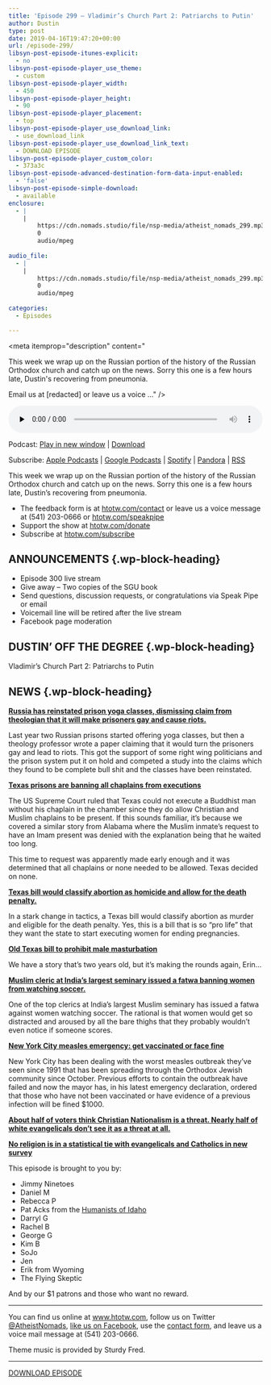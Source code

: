 ```yaml
---
title: 'Episode 299 – Vladimir’s Church Part 2: Patriarchs to Putin'
author: Dustin
type: post
date: 2019-04-16T19:47:20+00:00
url: /episode-299/
libsyn-post-episode-itunes-explicit:
  - no
libsyn-post-episode-player_use_theme:
  - custom
libsyn-post-episode-player_width:
  - 450
libsyn-post-episode-player_height:
  - 90
libsyn-post-episode-player_placement:
  - top
libsyn-post-episode-player_use_download_link:
  - use_download_link
libsyn-post-episode-player_use_download_link_text:
  - DOWNLOAD EPISODE
libsyn-post-episode-player_custom_color:
  - 373a3c
libsyn-post-episode-advanced-destination-form-data-input-enabled:
  - 'false'
libsyn-post-episode-simple-download:
  - available
enclosure:
  - |
    |
        https://cdn.nomads.studio/file/nsp-media/atheist_nomads_299.mp3
        0
        audio/mpeg
        
audio_file:
  - |
    |
        https://cdn.nomads.studio/file/nsp-media/atheist_nomads_299.mp3
        0
        audio/mpeg
        
categories:
  - Episodes

---
```

<div itemscope itemtype="http://schema.org/AudioObject">
  <meta itemprop="name" content="Episode 299 &#8211; Vladimir&#8217;s Church Part 2: Patriarchs to Putin" />
  
  <meta itemprop="uploadDate" content="2019-04-16T13:47:20-06:00" />
  
  <meta itemprop="encodingFormat" content="audio/mpeg" />
  
  <meta itemprop="description" content="




This week we wrap up on the Russian portion of the history of the Russian Orthodox church and catch up on the news. Sorry this one is a few hours late, Dustin's recovering from pneumonia.







Email us at [redacted] or leave us a voice ..." />
  
  <meta itemprop="contentUrl" content="https://dts.podtrac.com/redirect.mp3/cdn.nomads.studio/file/nsp-media/atheist_nomads_299.mp3" />
  
  <div class="powerpress_player" id="powerpress_player_8562">
    <audio class="wp-audio-shortcode" id="audio-3446-306" preload="none" style="width: 100%;" controls="controls"><source type="audio/mpeg" src="https://dts.podtrac.com/redirect.mp3/cdn.nomads.studio/file/nsp-media/atheist_nomads_299.mp3?_=306" /><a href="https://dts.podtrac.com/redirect.mp3/cdn.nomads.studio/file/nsp-media/atheist_nomads_299.mp3">https://dts.podtrac.com/redirect.mp3/cdn.nomads.studio/file/nsp-media/atheist_nomads_299.mp3</a></audio>
  </div>
</div>

<p class="powerpress_links powerpress_links_mp3">
  Podcast: <a href="https://dts.podtrac.com/redirect.mp3/cdn.nomads.studio/file/nsp-media/atheist_nomads_299.mp3" class="powerpress_link_pinw" target="_blank" title="Play in new window" onclick="return powerpress_pinw('https://htotw.com/?powerpress_pinw=3446-podcast');" rel="nofollow">Play in new window</a> | <a href="https://dts.podtrac.com/redirect.mp3/cdn.nomads.studio/file/nsp-media/atheist_nomads_299.mp3" class="powerpress_link_d" title="Download" rel="nofollow" download="atheist_nomads_299.mp3">Download</a>
</p>

<p class="powerpress_links powerpress_subscribe_links">
  Subscribe: <a href="https://podcasts.apple.com/us/podcast/humanists-take-on-the-world/id530050098?mt=2&ls=1" class="powerpress_link_subscribe powerpress_link_subscribe_itunes" target="_blank" title="Subscribe on Apple Podcasts" rel="nofollow">Apple Podcasts</a> | <a href="https://www.google.com/podcasts?feed=aHR0cDovL2F0aGVpc3Rub21hZHMubGlic3luLmNvbS9yc3M%3D" class="powerpress_link_subscribe powerpress_link_subscribe_googleplay" target="_blank" title="Subscribe on Google Podcasts" rel="nofollow">Google Podcasts</a> | <a href="https://open.spotify.com/show/3LzK2xZGike6Tc1GEMtMbr?si=LieN9SNuTpq96smuaUsH8A" class="powerpress_link_subscribe powerpress_link_subscribe_spotify" target="_blank" title="Subscribe on Spotify" rel="nofollow">Spotify</a> | <a href="https://www.pandora.com/podcast/atheist-nomads/PC:10122?corr=62071012&part=ug" class="powerpress_link_subscribe powerpress_link_subscribe_pandora" target="_blank" title="Subscribe on Pandora" rel="nofollow">Pandora</a> | <a href="https://htotw.com/feed/podcast/" class="powerpress_link_subscribe powerpress_link_subscribe_rss" target="_blank" title="Subscribe via RSS" rel="nofollow">RSS</a>
</p>

This week we wrap up on the Russian portion of the history of the Russian Orthodox church and catch up on the news. Sorry this one is a few hours late, Dustin&#8217;s recovering from pneumonia.

<!--more-->

  * The feedback form is at [htotw.com/contact](https://htotw.com/contact) or leave us a voice message at (541) 203-0666 or <a href="https://htotw.com/speakpipe" target="_blank" rel="noopener noreferrer">htotw.com/speakpipe</a>
  * Support the show at <a href="https://htotw.com/donate" target="_blank" rel="noopener noreferrer">htotw.com/donate</a>
  * Subscribe at <a href="https://htotw.com/subscribe" target="_blank" rel="noopener noreferrer">htotw.com/subscribe</a>

## ANNOUNCEMENTS {.wp-block-heading}

  * Episode 300 live stream
  * Give away &#8211; Two copies of the SGU book
  * Send questions, discussion requests, or congratulations via Speak Pipe or email
  * Voicemail line will be retired after the live stream
  * Facebook page moderation

## DUSTIN&#8217; OFF THE DEGREE {.wp-block-heading}

Vladimir’s Church Part 2: Patriarchs to Putin

## NEWS {.wp-block-heading}

**[Russia has reinstated prison yoga classes, dismissing claim from theologian that it will make prisoners gay and cause riots.][1]** 

Last year two Russian prisons started offering yoga classes, but then a theology professor wrote a paper claiming that it would turn the prisoners gay and lead to riots. This got the support of some right wing politicians and the prison system put it on hold and competed a study into the claims which they found to be complete bull shit and the classes have been reinstated.

**[Texas prisons are banning all chaplains from executions][2]**

The US Supreme Court ruled that Texas could not execute a Buddhist man without his chaplain in the chamber since they do allow Christian and Muslim chaplains to be present. If this sounds familiar, it’s because we covered a similar story from Alabama where the Muslim inmate’s request to have an Imam present was denied with the explanation being that he waited too long.

This time to request was apparently made early enough and it was determined that all chaplains or none needed to be allowed. Texas decided on none.

**[Texas bill would classify abortion as homicide and allow for the death penalty.][3]** 

In a stark change in tactics, a Texas bill would classify abortion as murder and eligible for the death penalty. Yes, this is a bill that is so “pro life” that they want the state to start executing women for ending pregnancies.

**[Old Texas bill to prohibit male masturbation][4]**

We have a story that’s two years old, but it’s making the rounds again, Erin…

[ **Muslim cleric at India’s largest seminary issued a fatwa banning women from watching soccer.**][5] 

One of the top clerics at India’s largest Muslim seminary has issued a fatwa against women watching soccer. The rational is that women would get so distracted and aroused by all the bare thighs that they probably wouldn’t even notice if someone scores.

[**New York City measles emergency: get vaccinated or face fine**][6]

New York City has been dealing with the worst measles outbreak they’ve seen since 1991 that has been spreading through the Orthodox Jewish community since October. Previous efforts to contain the outbreak have failed and now the mayor has, in his latest emergency declaration, ordered that those who have not been vaccinated or have evidence of a previous infection will be fined $1000.

[**About half of voters think Christian Nationalism is a threat. Nearly half of white evangelicals don’t see it as a threat at all.**][7] 

[**No religion is in a statistical tie with evangelicals and Catholics in new survey**][8] 

This episode is brought to you by:

  * Jimmy Ninetoes
  * Daniel M
  * Rebecca P
  * Pat Acks from the <a href="https://www.humanistsofidaho.org" target="_blank" rel="noopener noreferrer">Humanists of Idaho</a>
  * Darryl G
  * Rachel B
  * George G
  * Kim B
  * SoJo
  * Jen
  * Erik from Wyoming
  * The Flying Skeptic

And by our $1 patrons and those who want no reward.

<hr class="wp-block-separator" />

You can find us online at <a href="https://www.htotw.com/" target="_blank" rel="noopener noreferrer">www.htotw.com</a>, follow us on Twitter <a href="https://htotw.com/twitter" target="_blank" rel="noopener noreferrer">@AtheistNomads</a>, <a href="https://htotw.com/facebook" target="_blank" rel="noopener noreferrer">like us on Facebook</a>, use the [contact form](https://htotw.com/contact), and leave us a voice mail message at (541) 203-0666.

Theme music is provided by Sturdy Fred.

<hr class="wp-block-separator" />

[DOWNLOAD EPISODE][9]

 [1]: https://www.newsweek.com/russia-reinstates-yoga-prisoners-after-claims-it-can-make-inmates-gay-1388664
 [2]: https://www.usatoday.com/story/news/nation/2019/04/04/texas-executions-all-prisons-chaplains-banned/3362398002/
 [3]: https://www.fox32chicago.com/amp/facebook-instant/texas-lawmakers-consider-the-death-penalty-for-abortion
 [4]: https://www.patheos.com/blogs/progressivesecularhumanist/2017/04/texas-bill-prohibiting-male-masturbation-moves-closer-becoming-law/
 [5]: https://amp.ibtimes.co.uk/top-muslim-cleric-india-bans-women-watching-football-they-will-look-only-players-thighs-1657314
 [6]: https://www.reuters.com/article/us-usa-measles/nyc-mayor-orders-mandatory-measles-vaccinations-after-brooklyn-outbreak-idUSKCN1RL1YB
 [7]: https://morningconsult.com/2019/04/02/roughly-half-the-electorate-views-christian-nationalism-as-a-threat/
 [8]: https://www.cnn.com/2019/04/13/us/no-religion-largest-group-first-time-usa-trnd/index.html?no-st=1555442873
 [9]: https://dts.podtrac.com/redirect.mp3/cdn.nomads.studio/file/nsp-media/atheist_nomads_299.mp3